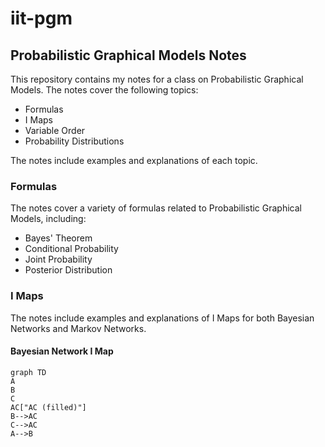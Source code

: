 # iit-pgm

## Probabilistic Graphical Models Notes

This repository contains my notes for a class on Probabilistic Graphical Models. The notes cover the following topics:

- Formulas
- I Maps
- Variable Order
- Probability Distributions

The notes include examples and explanations of each topic. 

### Formulas

The notes cover a variety of formulas related to Probabilistic Graphical Models, including:

- Bayes' Theorem
- Conditional Probability
- Joint Probability
- Posterior Distribution

### I Maps

The notes include examples and explanations of I Maps for both Bayesian Networks and Markov Networks. 

#### Bayesian Network I Map

```mermaid
graph TD
A
B
C
AC["AC (filled)"]
B-->AC
C-->AC
A-->B
